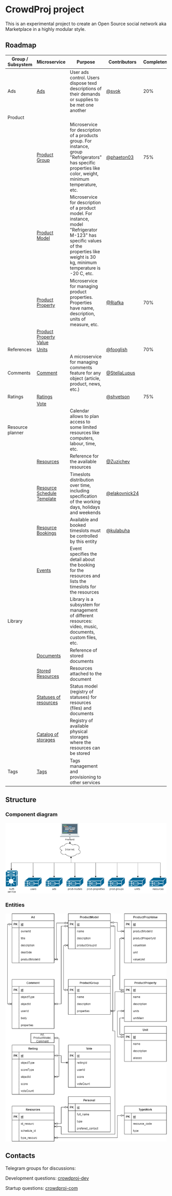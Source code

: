 # CrowdProj project

This is an experimental project to create an Open Source social network aka Marketplace in a highly modular style.

## Roadmap

| Group / Subsystem | Microservice                                                                   | Purpose                                                                                                                                                                                  | Contributors                                     | Completeness | 
|-------------------|--------------------------------------------------------------------------------|------------------------------------------------------------------------------------------------------------------------------------------------------------------------------------------|--------------------------------------------------|--------------|
| Ads               | [Ads](https://github.com/crowdproj/crowdproj-ad)                               | User ads control. Users dispose texd descriptions of their demands or supplies to be met one another                                                                                     | [@svok](https://github.com/svok)                 | 20%          |
| Product           |                                                                                |                                                                                                                                                                                          |                                                  |              |
|                   | [Product Group](https://github.com/crowdproj/crowdproj-product-groups)         | Microservice for description of a products group. For instance, group "Refrigerators" has specific properties like color, weight, minimum temperature, etc.                              | [@phaeton03](https://github.com/phaeton03)       | 75%          |
|                   | [Product Model](https://github.com/crowdproj/crowdproj-product-models)         | Microservice for description of a product model. For instance, model "Refrigerator M-123" has specific values of the properties like weight is 30 kg, minimum temperature is -20 C, etc. |                                                  |              |
|                   | [Product Property](https://github.com/crowdproj/crowdproj-product-properties)  | Microservice for managing product properties. Properties have name, description, units of measure, etc.                                                                                  | [@Riafka](https://github.com/Riafka)             | 70%          |
|                   | [Product Property Value]()                                                     |                                                                                                                                                                                          |                                                  |              |
| References        | [Units](https://github.com/crowdproj/crowdproj-units)                          |                                                                                                                                                                                          | [@fooglish](https://github.com/fooglish)         | 70%          |
| Comments          | [Comment](https://github.com/crowdproj/crowdproj-comments)                     | A microservice for managing comments feature for any object (article, product, news, etc.)                                                                                               | [@StellaLupus](https://github.com/StellaLupus)   |              |
| Ratings           | [Ratings](https://github.com/crowdproj/crowdproj-ratings)                      |                                                                                                                                                                                          | [@shvetson](https://github.com/shvetson)         | 75%          |
|                   | [Vote](https://github.com/crowdproj/crowdproj-ratings-votes)                   |                                                                                                                                                                                          |                                                  |              |
| Resource planner  |                                                                                | Calendar allows to plan access to some limited resources like computers, labour, time, etc.                                                                                              |                                                  |              |
|                   | [Resources](https://github.com/crowdproj/crowdproj-resources)                  | Reference for the available resources                                                                                                                                                    | [@Zuzichev](https://github.com/Zuzichev)         |              |
|                   | [Resource Schedule Template](https://github.com/crowdproj/crowdproj-resources-schedule-template)                                                 | Timeslots distribution over time, including specification of the working days, holidays and weekends                                                                                     | [@elakovnick24](https://github.com/elakovnick24) |              |
|                   | [Resource Bookings](https://github.com/crowdproj/crowdproj-resources-bookings) | Available and booked timeslots must be controlled by this entity                                                                                                                         | [@kulabuha](https://github.com/kulabuha)         |              |
|                   | [Events]()                                                                     | Event specifies the detail about the booking for the resources and lists the timeslots for the resources                                                                                 |                                                  |              |
| Library           |                                                                                | Library is a subsystem for management of different resources: video, music, documents, custom files, etc.                                                                                |                                                  |              |
|                   | [Documents](https://github.com/crowdproj/crowdproj-library-documents)          | Reference of stored documents                                                                                                                                                            |                                                  |              |
|                   | [Stored Resources](https://github.com/crowdproj/crowdproj-library-resources)   | Resources attached to the document                                                                                                                                                       |                                                  |              |
|                   | [Statuses of resources]()                                                      | Status model (registry of statuses) for resources (files) and documents                                                                                                                  |
|                   | [Catalog of storages]()                                                        | Registry of available physical storages where the resources can be stored                                                                                                                |
| Tags              | [Tags](https://github.com/crowdproj/crowdproj-tags)                            | Tags management and provisioning to other services                                                                                                                                       |                                                  |              |

## Structure

### Component diagram

![Component diagram of the CrowdProj](imgs/crowdproj-components.drawio.png)

### Entities

![ER diagram of the CrowdProj](imgs/crowdproj-ER.drawio.png)

## Contacts

Telegram groups for discussions:

Development questions: [crowdproj-dev](https://t.me/crowdproj_dev)

Startup questions: [crowdproj-com](https://t.me/crowdproj_com)
